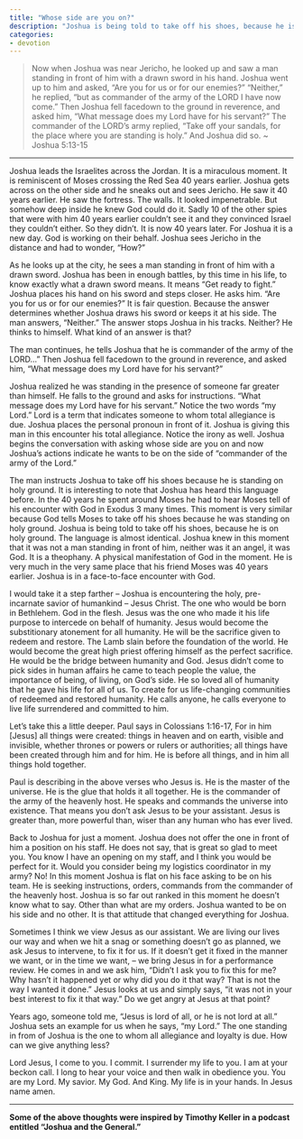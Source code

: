```yaml
---
title: "Whose side are you on?"
description: "Joshua is being told to take off his shoes, because he is on holy ground. The language is almost identical. Joshua knew in this moment that it was not a man standing in front of him, neither was it an angel, it was God. It is a theophany."
categories:
- devotion
---
```

> Now when Joshua was near Jericho, he looked up and saw a man standing in front of him with a drawn sword in his hand. Joshua went up to him and asked, “Are you for us or for our enemies?”
“Neither,” he replied, “but as commander of the army of the LORD I have now come.” Then Joshua fell facedown to the ground in reverence, and asked him, “What message does my Lord have for his servant?” The commander of the LORD’s army replied, “Take off your sandals, for the place where you are standing is holy.” And Joshua did so. ~  Joshua 5:13-15

* * * 
Joshua leads the Israelites across the Jordan. It is a miraculous moment. It is reminiscent of Moses crossing the Red Sea 40 years earlier. Joshua gets across on the other side and he sneaks out and sees Jericho. He saw it 40 years earlier. He saw the fortress. The walls. It looked impenetrable. But somehow deep inside he knew God could do it. Sadly 10 of the other spies that were with him 40 years earlier couldn’t see it and they convinced Israel they couldn’t either. So they didn’t. It is now 40 years later. For Joshua it is a new day. God is working on their behalf. Joshua sees Jericho in the distance and had to wonder, “How?”

As he looks up at the city, he sees a man standing in front of him with a drawn sword. Joshua has been in enough battles, by this time in his life, to know exactly what a drawn sword means. It means “Get ready to fight.” Joshua places his hand on his sword and steps closer. He asks him. “Are you for us or for our enemies?” It is fair question. Because the answer determines whether Joshua draws his sword or keeps it at his side. The man answers, “Neither.” The answer stops Joshua in his tracks. Neither? He thinks to himself. What kind of an answer is that?

The man continues, he tells Joshua that he is commander of the army of the LORD...” Then Joshua fell facedown to the ground in reverence, and asked him, “What message does my Lord have for his servant?”

Joshua realized he was standing in the presence of someone far greater than himself. He falls to the ground and asks for instructions. “What message does my Lord have for his servant.” Notice the two words “my Lord.” Lord is a term that indicates someone to whom total allegiance is due. Joshua places the personal pronoun in front of it. Joshua is giving this man in this encounter his total allegiance. Notice the irony as well. Joshua begins the conversation with asking whose side are you on and now Joshua’s actions indicate he wants to be on the side of “commander of the army of the Lord.”

The man instructs Joshua to take off his shoes because he is standing on holy ground. 
It is interesting to note that Joshua has heard this language before. In the 40 years he spent around Moses he had to hear Moses tell of his encounter with God in Exodus 3 many times. This moment is very similar because God tells Moses to take off his shoes because he was standing on holy ground. Joshua is being told to take off his shoes, because he is on holy ground. The language is almost identical. Joshua knew in this moment that it was not a man standing in front of him, neither was it an angel, it was God. It is a theophany. A physical manifestation of God in the moment. He is very much in the very same place that his friend Moses was 40 years earlier.
Joshua is in a face-to-face encounter with God. 

I would take it a step farther – Joshua is encountering the holy, pre-incarnate savior of humankind – Jesus Christ. The one who would be born in Bethlehem. God in the flesh. Jesus was the one who made it his life purpose to intercede on behalf of humanity. Jesus would become the substitionary atonement for all humanity. He will be the sacrifice given to redeem and restore. The Lamb slain before the foundation of the world. He would become the great high priest offering himself as the perfect sacrifice. He would be the bridge between humanity and God. Jesus didn’t come to pick sides in human affairs he came to teach people the value, the importance of being, of living, on God’s side. He so loved all of humanity that he gave his life for all of us. To create for us life-changing communities of redeemed and restored humanity. He calls anyone, he calls everyone to live life surrendered and committed to him. 

Let’s take this a little deeper. Paul says in Colossians 1:16-17, For in him [Jesus] all things were created: things in heaven and on earth, visible and invisible, whether thrones or powers or rulers or authorities; all things have been created through him and for him.  He is before all things, and in him all things hold together.

Paul is describing in the above verses who Jesus is. He is the master of the universe. He is the glue that holds it all together. He is the commander of the army of the heavenly host. He speaks and commands the universe into existence. That means you don’t ask Jesus to be your assistant. Jesus is greater than, more powerful than, wiser than any human who has ever lived. 

Back to Joshua for just a moment. Joshua does not offer the one in front of him a position on his staff. He does not say, that is great so glad to meet you. You know I have an opening on my staff, and I think you would be perfect for it. Would you consider being my logistics coordinator in my army? No! In this moment Joshua is flat on his face asking to be on his team. He is seeking instructions, orders, commands from the commander of the heavenly host. Joshua is so far out ranked in this moment he doesn’t know what to say. Other than what are my orders. Joshua wanted to be on his side and no other. It is that attitude that changed everything for Joshua.

Sometimes I think we view Jesus as our assistant. We are living our lives our way and when we hit a snag or something doesn’t go as planned, we ask Jesus to intervene, to fix it for us. If it doesn’t get it fixed in the manner we want, or in the time we want, – we bring Jesus in for a performance review. He comes in and we ask him, “Didn’t I ask you to fix this for me? Why hasn’t it happened yet or why did you do it that way? That is not the way I wanted it done.” Jesus looks at us and simply says, “it was not in your best interest to fix it that way.” Do we get angry at Jesus at that point?

Years ago, someone told me, “Jesus is lord of all, or he is not lord at all.” Joshua sets an example for us when he says, “my Lord.” The one standing in from of Joshua is the one to whom all allegiance and loyalty is due. How can we give anything less?

Lord Jesus, I come to you. I commit. I surrender my life to you. I am at your beckon call. I long to hear your voice and then walk in obedience you. You are my Lord. My savior. My God. And King. My life is in your hands. In Jesus name amen.

* * *

**Some of the above thoughts were inspired by Timothy Keller in a podcast entitled “Joshua and the General.”**